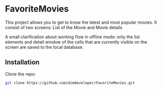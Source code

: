 # FavoriteMovies
This project allows you to get to know the latest and most popular movies.
It consist of two screens: List of the Movie and Movie details 

A small clarification about working flow in offline mode: only the list elements and detail
window of the cells that are currently visible on the screen are saved to the local
database.

## Installation
Clone the repo:
```bash
git clone https://github.com/dimdeveloper/FavoriteMovies.git
